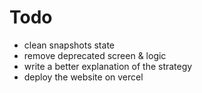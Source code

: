 # Todo

- clean snapshots state
- remove deprecated screen & logic
- write a better explanation of the strategy
- deploy the website on vercel
